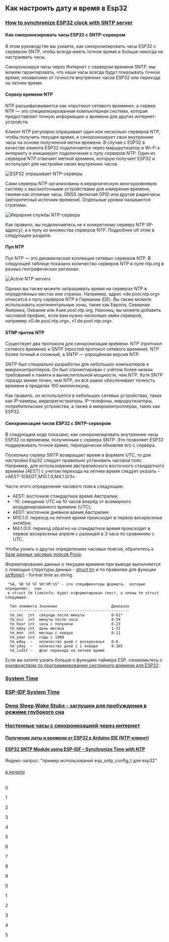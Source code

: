 ## Как настроить дату и время в Esp32

### [How to synchronize ESP32 clock with SNTP server](https://www.makerguides.com/how-to-synchronize-esp32-clock-with-sntp-server/)

#### Как синхронизировать часы ESP32 с SNTP-сервером

В этом руководстве вы узнаете, как синхронизировать часы ESP32 с сервером SNTP, чтобы всегда иметь точное время и больше никогда не настраивать часы.

Синхронизируя часы через Интернет с сервером времени SNTP, мы можем гарантировать, что наши часы всегда будут показывать точное время, независимо от точности внутренних часов ESP32 или перехода на летнее время.

#### Сервер времени NTP

NTP расшифровывается как «протокол сетевого времени», а сервер NTP — это специализированная компьютерная система, которая предоставляет точную информацию о времени для других интернет-устройств.

Клиент NTP регулярно опрашивает один или несколько серверов NTP, чтобы получить текущее время, и синхронизирует свои внутренние часы на основе полученной метки времени. В случае с ESP32 в качестве клиента ESP32 подключается через маршрутизатор и Wi-Fi к интернету и инициирует подключение к пулу серверов NTP. Один из серверов NTP отвечает меткой времени, которую получает ESP32 и использует для настройки своих внутренних часов.

![ESP32 опрашивает NTP-серверы](image-8.png)

Сами серверы NTP организованы в иерархическую многоуровневую систему с высокоточными устройствами для измерения времени, такими как атомные часы, GNSS (включая GPS) или другие радиочасы (авторитетный источник времени). Отдельные уровни называются стратами.

![Иерархия службы NTP-сервера ](image-18.png)

Как правило, вы подключаетесь не к конкретному серверу NTP (IP-адресу), а к пулу из множества серверов NTP. Подробнее об этом в следующем разделе.

#### Пул NTP

Пул NTP — это динамическая коллекция сетевых серверов NTP. В следующей таблице показано количество серверов NTP в пуле ntp.org в разных географических регионах.

![Active NTP servers](ActiveNTPservers.png)

Однако вы также можете запрашивать время на серверах NTP в определённых местах или странах. Например, адрес «de.pool.ntp.org» относится к пулу серверов NTP в Германии (DE). Вы также можете использовать континентальные зоны, такие как Европа, Северная Америка, Океания или Азия.pool.ntp.org. Наконец, вы можете добавить числовой префикс, если вам нужно несколько имён серверов, например «0.de.pool.ntp.org», «1.de.pool.ntp.org».

#### STNP против NTP

Существует два протокола для синхронизации времени. NTP (протокол сетевого времени) и SNTP (простой протокол сетевого времени). NTP более точный и сложный, а SNTP — упрощённая версия NTP.

SNTP был специально разработан для небольших компьютеров и микроконтроллеров. Он был спроектирован с учётом более низких требований к памяти и вычислительной мощности, чем NTP. Хотя SNTP гораздо менее точен, чем NTP, он всё равно обеспечивает точность времени в пределах 100 миллисекунд.

Как правило, он используется в небольших сетевых устройствах, таких как IP-камеры, видеорегистраторы, IP-телефоны, маршрутизаторы, потребительские устройства, а также в микроконтроллерах, таких как ESP32.

#### Синхронизация часов ESP32 с SNTP-сервером

В следующем коде показано, как синхронизировать внутренние часы ESP32 со временем, полученным с сервера SNTP. Это позволяет ESP32 поддерживать точное время, периодически обновляя его с сервера.

Поскольку сервер SNTP  возвращает время в формате UTC, то для настройки Esp32 следует правильно установить часовой пояс. Например, для использования австралийского восточного стандартного времени (AEST) с учетом перехода на летнее время следует указать - «AEST-10AEDT,M10.1.0,M4.1.0/3».

Части этого определения часового пояса следующие:

- AEST: восточное стандартное время Австралии;
- -10: смещение UTC на 10 часов вперёд от всемирного координированного времени (UTC);
- AEDT: восточное дневное время Австралии;
- M10.1.0: переход на летнее время происходит в первое воскресенье октября;
- M4.1.0/3: переход обратно на стандартное время происходит в первое воскресенье апреля с разницей в 3 часа по сравнению с UTC.

Чтобы узнать о других определениях часовых поясов, обратитесь к [базе данных часовых поясов Posix](https://github.com/nayarsystems/posix_tz_db/blob/master/zones.csv).

Форматирование данных о текущем времени при выводе выполняется с помощью структуры данных - [struct tm](https://cplusplus.com/reference/ctime/tm/)  и по правилам для функции [strftime()](https://cplusplus.com/reference/ctime/strftime/) - format time as string.

```
 "%A, %B %d %Y %H:%M:%S" - это спецификаторы формата,  которые определяют,  как
 в struct tm timeinfo; будет отформатирован текст, а члены tm struct следующие:
  
  Тип элемента Значение                        Диапазон
  -----------------------------------------------------
  tm_sec  int  секунды после минуты            0-61*
  tm_min  int  минуты после часа               0-59
  tm_hour int  часы с полуночи                 0-23
  tm_mday int  день месяца                     1-31
  tm_mon  int  месяцы с января                 0-11
  tm_year int  годы с 1900
  tm_wday  —   количество дней с воскресенья   0-6
  tm_yday  —   количество дней с 1 января      0-365
  tm_isdst —   флаг перехода на летнее время 
```
Если вы хотите узнать больше о функциях таймера ESP, ознакомьтесь с [руководством по программированию системного времени для ESP32](https://docs.espressif.com/projects/esp-idf/en/v5.3.1/esp32/api-reference/system/system_time.html). 







### [System Time](https://docs.espressif.com/projects/esp-idf/en/v5.3.1/esp32/api-reference/system/system_time.html)

### [ESP-IDF System Time](https://microsin.net/programming/arm/esp-idf-system-time.html)

### [Deep Sleep Wake Stubs - заглушки для пробуждения в режиме глубокого сна](https://docs.espressif.com/projects/esp-idf/en/v5.3.1/esp32/api-guides/deep-sleep-stub.html)

### [Настенные часы с синхронизацией через интернет](https://lesson.iarduino.ru/page/ntp_esp32/)

#### [ Получение даты и времени от ESP32 в Arduino IDE (NTP-клиент)](https://diytech.ru/projects/poluchenie-daty-i-vremeni-ot-esp32-v-arduino-ide-ntp-klient)

#### [ESP32 SNTP Module using ESP-IDF – Synchronize Time with NTP](https://esp32tutorials.com/esp32-sntp-esp-idf-synchronize-time-ntp/)

Яндекс-запрос: "пример использования esp_sntp_config_t для esp32"

###### [в начало](#kvizzy)

0

1

2

3

4

5

6

7

8

9

0

1

2

3

4

5




